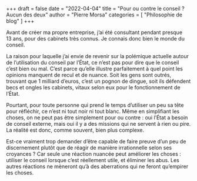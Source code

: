 +++
draft       = false
date        = "2022-04-04"
title       = "Pour ou contre le conseil ? Aucun des deux"
author      = "Pierre Morsa"
categories  = [ "Philosophie de blog" ]
+++

Avant de créer ma propre entreprise, j’ai été consultant pendant presque 13 ans, pour des cabinets très connus. Je connais donc bien le monde du conseil.

La raison pour laquelle j’ai envie de revenir sur la polémique actuelle autour de l’utilisation du conseil par l’État, ce n’est pas pour dire que le conseil c’est bien ou mal. C’est parce qu’elle illustre parfaitement à quel point les opinions manquent de recul et de nuance. Soit les gens sont outrés, trouvant que 1 milliard d’euros, c’est un pognon de dingue, soit ils défendent becs et ongles les cabinets, vitaux selon eux pour le fonctionnement de l’État.

Pourtant, pour toute personne qui prend le temps d’utiliser un peu sa tête pour réfléchir, ce n’est ni tout noir ni tout blanc. Même en simplifiant les choses, on ne peut pas être simplement pour ou contre : oui l’État a besoin de conseil externe, mais oui il y a des missions qui ne servent à rien ou pire. La réalité est donc, comme souvent, bien plus complexe.

Est-ce vraiment trop demander d’être capable de faire preuve d’un peu de discernement plutôt que de réagir de manière irrationnelle selon ses croyances ? Car seule une réaction nuancée peut améliorer les choses : utiliser le conseil lorsque c’est réellement utile, et éliminer les abus. Les autres réactions ne mèneront qu’à des aberrations qui ne feront qu’empirer les choses.
